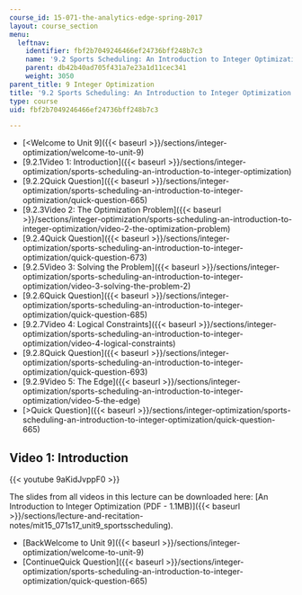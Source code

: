 ```yaml
---
course_id: 15-071-the-analytics-edge-spring-2017
layout: course_section
menu:
  leftnav:
    identifier: fbf2b7049246466ef24736bff248b7c3
    name: '9.2 Sports Scheduling: An Introduction to Integer Optimization '
    parent: db42b40ad705f431a7e23a1d11cec341
    weight: 3050
parent_title: 9 Integer Optimization
title: '9.2 Sports Scheduling: An Introduction to Integer Optimization '
type: course
uid: fbf2b7049246466ef24736bff248b7c3

---
```


*   [<Welcome to Unit 9]({{< baseurl >}}/sections/integer-optimization/welcome-to-unit-9)
*   [9.2.1Video 1: Introduction]({{< baseurl >}}/sections/integer-optimization/sports-scheduling-an-introduction-to-integer-optimization)
*   [9.2.2Quick Question]({{< baseurl >}}/sections/integer-optimization/sports-scheduling-an-introduction-to-integer-optimization/quick-question-665)
*   [9.2.3Video 2: The Optimization Problem]({{< baseurl >}}/sections/integer-optimization/sports-scheduling-an-introduction-to-integer-optimization/video-2-the-optimization-problem)
*   [9.2.4Quick Question]({{< baseurl >}}/sections/integer-optimization/sports-scheduling-an-introduction-to-integer-optimization/quick-question-673)
*   [9.2.5Video 3: Solving the Problem]({{< baseurl >}}/sections/integer-optimization/sports-scheduling-an-introduction-to-integer-optimization/video-3-solving-the-problem-2)
*   [9.2.6Quick Question]({{< baseurl >}}/sections/integer-optimization/sports-scheduling-an-introduction-to-integer-optimization/quick-question-685)
*   [9.2.7Video 4: Logical Constraints]({{< baseurl >}}/sections/integer-optimization/sports-scheduling-an-introduction-to-integer-optimization/video-4-logical-constraints)
*   [9.2.8Quick Question]({{< baseurl >}}/sections/integer-optimization/sports-scheduling-an-introduction-to-integer-optimization/quick-question-693)
*   [9.2.9Video 5: The Edge]({{< baseurl >}}/sections/integer-optimization/sports-scheduling-an-introduction-to-integer-optimization/video-5-the-edge)
*   [\>Quick Question]({{< baseurl >}}/sections/integer-optimization/sports-scheduling-an-introduction-to-integer-optimization/quick-question-665)

Video 1: Introduction
---------------------

{{< youtube 9aKidJvppF0 >}}

The slides from all videos in this lecture can be downloaded here: [An Introduction to Integer Optimization (PDF - 1.1MB)]({{< baseurl >}}/sections/lecture-and-recitation-notes/mit15_071s17_unit9_sportsscheduling).

*   [BackWelcome to Unit 9]({{< baseurl >}}/sections/integer-optimization/welcome-to-unit-9)
*   [ContinueQuick Question]({{< baseurl >}}/sections/integer-optimization/sports-scheduling-an-introduction-to-integer-optimization/quick-question-665)